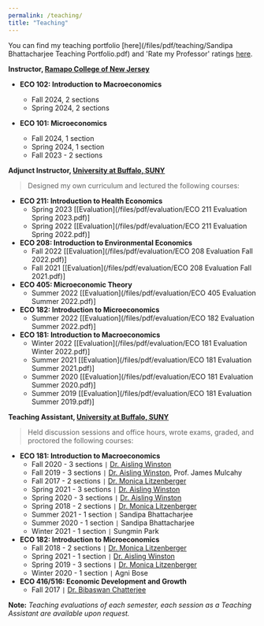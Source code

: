 ```yaml
---
permalink: /teaching/
title: "Teaching"
---
```


You can find my teaching portfolio [here](/files/pdf/teaching/Sandipa Bhattacharjee Teaching Portfolio.pdf) and 'Rate my Professor' ratings [here](https://www.ratemyprofessors.com/professor?tid=2591763).

**Instructor, [Ramapo College of New Jersey](https://www.ramapo.edu/majors-minors/majors/economics/)**  

 - **ECO 102: Introduction to Macroeconomics**
     - Fall 2024, 2 sections
     - Spring 2024, 2 sections

 - **ECO 101: Microeconomics**
     - Fall 2024, 1 section
     - Spring 2024, 1 section
     - Fall 2023 - 2 sections

**Adjunct Instructor, [University at Buffalo, SUNY](https://arts-sciences.buffalo.edu/economics.html)**  
> Designed my own curriculum and lectured the following courses: 

 - **ECO 211: Introduction to Health Economics**
     - Spring 2023 [[Evaluation](/files/pdf/evaluation/ECO 211 Evaluation Spring 2023.pdf)]
     - Spring 2022 [[Evaluation](/files/pdf/evaluation/ECO 211 Evaluation Spring 2022.pdf)]
 - **ECO 208: Introduction to Environmental Economics** 
     - Fall 2022 [[Evaluation](/files/pdf/evaluation/ECO 208 Evaluation Fall 2022.pdf)] 
     - Fall 2021 [[Evaluation](/files/pdf/evaluation/ECO 208 Evaluation Fall 2021.pdf)]
 - **ECO 405: Microeconomic Theory**
     - Summer 2022 [[Evaluation](/files/pdf/evaluation/ECO 405 Evaluation Summer 2022.pdf)]
 - **ECO 182: Introduction to Microeconomics**
     - Summer 2022 [[Evaluation](/files/pdf/evaluation/ECO 182 Evaluation Summer 2022.pdf)]
 - **ECO 181: Introduction to Macroeconomics** 
     - Winter 2022 [[Evaluation](/files/pdf/evaluation/ECO 181 Evaluation Winter 2022.pdf)]
     - Summer 2021 [[Evaluation](/files/pdf/evaluation/ECO 181 Evaluation Summer 2021.pdf)]
     - Summer 2020 [[Evaluation](/files/pdf/evaluation/ECO 181 Evaluation Summer 2020.pdf)]
     - Summer 2019 [[Evaluation](/files/pdf/evaluation/ECO 181 Evaluation Summer 2019.pdf)]


**Teaching Assistant, [University at Buffalo, SUNY](https://arts-sciences.buffalo.edu/economics.html)**  
> Held discussion sessions and office hours, wrote exams, graded, and proctored the following courses:  


 - **ECO 181: Introduction to Macroeconomics** 
     - Fall 2020 - 3 sections `|` [Dr. Aisling Winston](https://sites.google.com/view/aisling-winston/home)
     - Fall 2019 - 3 sections `|` [Dr. Aisling Winston](https://sites.google.com/view/aisling-winston/home), Prof. James Mulcahy
     - Fall 2017 - 2 sections `|` [Dr. Monica Litzenberger](https://www.sjf.edu/profiles/profile-last-name-1974-en.html)
     - Spring 2021 - 3 sections `|` [Dr. Aisling Winston](https://sites.google.com/view/aisling-winston/home)
     - Spring 2020 - 3 sections `|` [Dr. Aisling Winston](https://sites.google.com/view/aisling-winston/home)
     - Spring 2018 - 2 sections `|` [Dr. Monica Litzenberger](https://www.sjf.edu/profiles/profile-last-name-1974-en.html)
     - Summer 2021 - 1 section `|` Sandipa Bhattacharjee
     - Summer 2020 - 1 section `|` Sandipa Bhattacharjee
     - Winter 2021 - 1 section `|` Sungmin Park
 - **ECO 182: Introduction to Microeconomics** 
     - Fall 2018 - 2 sections `|` [Dr. Monica Litzenberger](https://www.sjf.edu/profiles/profile-last-name-1974-en.html)
     - Spring 2021 - 1 section `|` [Dr. Aisling Winston](https://sites.google.com/view/aisling-winston/home)
     - Spring 2019 - 3 sections `|` [Dr. Monica Litzenberger](https://www.sjf.edu/profiles/profile-last-name-1974-en.html)
     - Winter 2020 - 1 section `|` Agni Bose
 - **ECO 416/516: Economic Development and Growth** 
     - Fall 2017 `|` [Dr. Bibaswan Chatterjee](http://jinhe.xjtu.edu.cn/info/1027/2066.htm)

**Note:** *Teaching evaluations of each semester, each session as a Teaching Assistant are available upon request.*

